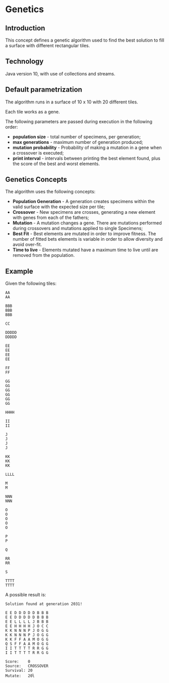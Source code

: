# Genetics

## Introduction

This concept defines a genetic algorithm used to find the best solution to fill a surface with different rectangular tiles.

## Technology

Java version 10, with use of collections and streams.


## Default parametrization

The algorithm runs in a surface of 10 x 10 with 20 different tiles.

Each tile works as a gene.

The following parameters are passed during execution in the following order:

 * **population size** - total number of specimens, per generation;
 * **max generations** - maximum number of generation produced;
 * **mutation probability** - Probability of making a mutation in a gene when a crossover is executed;
 * **print interval** - intervals between printing the best element found, plus the score of the best and worst elements.

 
 ## Genetics Concepts
 
 The algorithm uses the following concepts:
 
 * **Population Generation** - A generation creates specimens within the valid surface with the expected size per tile;
 * **Crossover** - New specimens are crosses, generating a new element with genes from each of the fathers;
 * **Mutation** - A mutation changes a gene. There are mutations performed during crossovers and mutations applied to single Specimens;
 * **Best Fit** - Best elements are mutated in order to improve fitness. The number of fitted bets elements is variable in order to allow diversity and avoid over-fit.
 * **Time to live** - Elements mutated have a maximum time to live until are removed from the population.

## Example
 
Given the following tiles:

`AA`\
`AA`

`BBB`\
`BBB`\
`BBB`

`CC`

`DDDDD`\
`DDDDD`

`EE`\
`EE`\
`EE`\
`EE`

`FF`\
`FF`

`GG`\
`GG`\
`GG`\
`GG`\
`GG`\
`GG`

`HHHH`

`II`\
`II`

`J`\
`J`\
`J`\
`J`

`KK`\
`KK`\
`KK`

`LLLL`

`M`\
`M`

`NNN`\
`NNN`

`O`\
`O`\
`O`\
`O`\
`O`

`P`\
`P`

`Q`

`RR`\
`RR`

`S`

`TTTT`\
`TTTT`

A possible result is:

 
`Solution found at generation 2031!`
 
 
`E E D D D D D B B B`\
`E E D D D D D B B B`\
`E E L L L L J B B B`\
`E E H H H H J O C C`\
`K K N N N P J O G G`\
`K K N N N P J O G G`\
`K K F F A A M O G G`\
`Q S F F A A M O G G`\
`I I T T T T R R G G`\
`I I T T T T R R G G`

`Score:    0`\
`Source:   CROSSOVER`\
`Survival: 20`\
`Mutate:   20`\